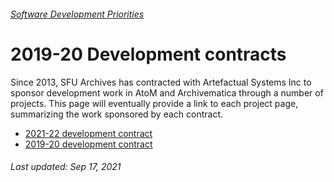 ###### [Software Development Priorities](../README.md)

# 2019-20 Development contracts

Since 2013, SFU Archives has contracted with Artefactual Systems Inc to sponsor development work in AtoM and Archivematica through a number of projects. This page will eventually provide a link to each project page, summarizing the work sponsored by each contract.
- [2021-22 development contract](2021-22.md)
- [2019-20 development contract](2019-20.md)

###### Last updated: Sep 17, 2021
